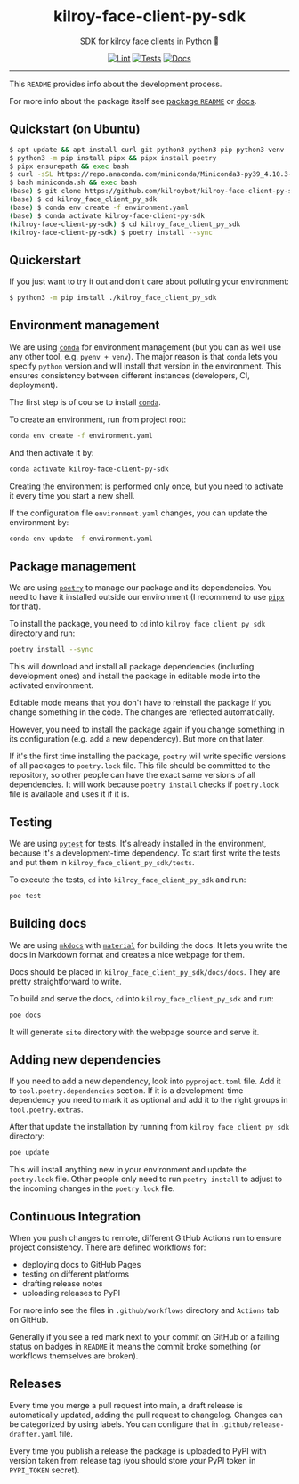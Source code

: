 <h1 align="center">kilroy-face-client-py-sdk</h1>

<div align="center">

SDK for kilroy face clients in Python 🧰

[![Lint](https://github.com/kilroybot/kilroy-face-client-py-sdk/actions/workflows/lint.yaml/badge.svg)](https://github.com/kilroybot/kilroy-face-client-py-sdk/actions/workflows/lint.yaml)
[![Tests](https://github.com/kilroybot/kilroy-face-client-py-sdk/actions/workflows/test-multiplatform.yaml/badge.svg)](https://github.com/kilroybot/kilroy-face-client-py-sdk/actions/workflows/test-multiplatform.yaml)
[![Docs](https://github.com/kilroybot/kilroy-face-client-py-sdk/actions/workflows/docs.yaml/badge.svg)](https://github.com/kilroybot/kilroy-face-client-py-sdk/actions/workflows/docs.yaml)

</div>

---

This `README` provides info about the development process.

For more info about the package itself see
[package `README`](kilroy_face_client_py_sdk/README.md) or
[docs](https://kilroybot.github.io/kilroy-face-client-py-sdk).

## Quickstart (on Ubuntu)

```sh
$ apt update && apt install curl git python3 python3-pip python3-venv
$ python3 -m pip install pipx && pipx install poetry
$ pipx ensurepath && exec bash
$ curl -sSL https://repo.anaconda.com/miniconda/Miniconda3-py39_4.10.3-Linux-x86_64.sh -o miniconda.sh
$ bash miniconda.sh && exec bash
(base) $ git clone https://github.com/kilroybot/kilroy-face-client-py-sdk
(base) $ cd kilroy_face_client_py_sdk
(base) $ conda env create -f environment.yaml
(base) $ conda activate kilroy-face-client-py-sdk
(kilroy-face-client-py-sdk) $ cd kilroy_face_client_py_sdk
(kilroy-face-client-py-sdk) $ poetry install --sync
```

## Quickerstart

If you just want to try it out and don't care about polluting your environment:

```sh
$ python3 -m pip install ./kilroy_face_client_py_sdk
```

## Environment management

We are using [`conda`](https://conda.io) for environment management
(but you can as well use any other tool, e.g. `pyenv + venv`). The major reason
is that `conda` lets you specify `python` version and will install that version
in the environment. This ensures consistency between different instances
(developers, CI, deployment).

The first step is of course to install [`conda`](https://conda.io).

To create an environment, run from project root:

```sh
conda env create -f environment.yaml
```

And then activate it by:

```sh
conda activate kilroy-face-client-py-sdk
```

Creating the environment is performed only once, but you need to activate it
every time you start a new shell.

If the configuration file `environment.yaml` changes, you can update the
environment by:

```sh
conda env update -f environment.yaml
```

## Package management

We are using [`poetry`](https://python-poetry.org) to manage our package and
its dependencies. You need to have it installed outside our environment
(I recommend to use [`pipx`](https://pipxproject.github.io/pipx) for that).

To install the package, you need to `cd`
into `kilroy_face_client_py_sdk` directory and run:

```sh
poetry install --sync
```

This will download and install all package dependencies (including development
ones) and install the package in editable mode into the activated environment.

Editable mode means that you don't have to reinstall the package if you change
something in the code. The changes are reflected automatically.

However, you need to install the package again if you change something in its
configuration (e.g. add a new dependency). But more on that later.

If it's the first time installing the package, `poetry` will write specific
versions of all packages to `poetry.lock` file. This file should be committed
to the repository, so other people can have the exact same versions of all
dependencies. It will work because `poetry install` checks if `poetry.lock`
file is available and uses it if it is.

## Testing

We are using [`pytest`](https://pytest.org) for tests. It's already installed
in the environment, because it's a development-time dependency. To start first
write the tests and put them in `kilroy_face_client_py_sdk/tests`.

To execute the tests, `cd` into `kilroy_face_client_py_sdk` and run:

```sh
poe test
```

## Building docs

We are using [`mkdocs`](https://www.mkdocs.org)
with [`material`](https://squidfunk.github.io/mkdocs-material)
for building the docs. It lets you write the docs in Markdown format and
creates a nice webpage for them.

Docs should be placed in `kilroy_face_client_py_sdk/docs/docs`. They
are pretty straightforward to write.

To build and serve the docs,
`cd` into `kilroy_face_client_py_sdk` and run:

```sh
poe docs
```

It will generate `site` directory with the webpage source and serve it.

## Adding new dependencies

If you need to add a new dependency, look into `pyproject.toml` file. Add it
to `tool.poetry.dependencies` section. If it is a development-time dependency
you need to mark it as optional and add it to the right groups
in `tool.poetry.extras`.

After that update the installation by running
from `kilroy_face_client_py_sdk` directory:

```sh
poe update
```

This will install anything new in your environment and update the `poetry.lock`
file. Other people only need to run `poetry install` to adjust to the incoming
changes in the `poetry.lock` file.

## Continuous Integration

When you push changes to remote, different GitHub Actions run to ensure project
consistency. There are defined workflows for:

- deploying docs to GitHub Pages
- testing on different platforms
- drafting release notes
- uploading releases to PyPI

For more info see the files in `.github/workflows` directory and `Actions` tab
on GitHub.

Generally if you see a red mark next to your commit on GitHub or a failing
status on badges in `README`
it means the commit broke something (or workflows themselves are broken).

## Releases

Every time you merge a pull request into main, a draft release is automatically
updated, adding the pull request to changelog. Changes can be categorized by
using labels. You can configure that in `.github/release-drafter.yaml` file.

Every time you publish a release the package is uploaded to PyPI 
with version taken from release tag 
(you should store your PyPI token in `PYPI_TOKEN` secret).
